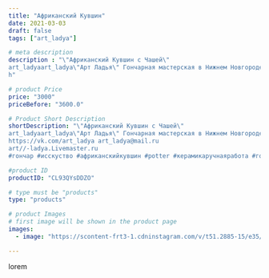 ```yaml
---
title: "Африканский Кувшин"
date: 2021-03-03
draft: false
tags: ["art_ladya"]

# meta description
description : "\"Африканский Кувшин с Чашей\" 
art_ladyaart_ladya\"Арт Ладья\" Гончарная мастерская в Нижнем Новгороде. Изготовление керамики и мастер//-классы по обучению. 
h"

# product Price
price: "3000"
priceBefore: "3600.0"

# Product Short Description
shortDescription: "\"Африканский Кувшин с Чашей\" 
art_ladyaart_ladya\"Арт Ладья\" Гончарная мастерская в Нижнем Новгороде. Изготовление керамики и мастер//-классы по обучению. 
https://vk.com/art_ladya art_ladya@mail.ru 
art//-ladya.Livemaster.ru
#гончар #исскуство #африканскийкувшин #potter #керамикаручнаяработа #гончарнаямастерская #керамиканазаказ #handmade #посудаизглины #керамика #гончарнаяпосуда #эксклюзивнаякерамика #painter #artist #tableware #decor #ceramics #pitcher #restaurant #чернаяпантера #ceramics #design #jug #ceramicarte #африка #africa #clay #кувшин #africanpitcher #авторскаякерамика"

#product ID
productID: "CL93QYsDDZO"

# type must be "products"
type: "products"

# product Images
# first image will be shown in the product page
images:
  - image: "https://scontent-frt3-1.cdninstagram.com/v/t51.2885-15/e35/155891375_190846915714554_2839843719435681447_n.jpg?_nc_ht=scontent-frt3-1.cdninstagram.com&_nc_cat=106&_nc_ohc=EMeLz8CVeLcAX_gs2Hm&edm=APU89FABAAAA&ccb=7-4&oh=54a79969638f6fc6f66578deb63b9b45&oe=612BEEF0&_nc_sid=86f79a&ig_cache_key=MjUyMTQxNDM4NDk3NTg4NTkwMg%3D%3D.2-ccb7-4"

---
```

lorem

